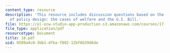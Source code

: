 ```yaml
---
content_type: resource
description: 'This resource includes discussion questions based on the consequences
  of policy design: the cases of welfare and the G.I. Bill.'
file: https://ol-ocw-studio-app-production.s3.amazonaws.com/courses/17-317-u-s-social-policy-spring-2006/0589a4c03bb1dfbaf80212bf6b39d6de_18.pdf
file_type: application/pdf
resourcetype: Document
title: 18.pdf
uid: 0589a4c0-3bb1-dfba-f802-12bf6b39d6de
---
```

